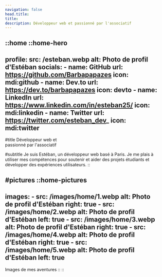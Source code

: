 ```yaml
---
navigation: false
head.title:
title:
description: Développeur web et passionné par l'associatif
---
```


::home
  ::home-hero
  ---
  profile:
    src: /esteban.webp
    alt: Photo de profil d'Estéban
  socials:
    - name: GitHub
      url: https://github.com/Barbapapazes
      icon: mdi:github
    - name: Dev.to
      url: https://dev.to/barbapapazes
      icon: devto
    - name: LinkedIn
      url: https://www.linkedin.com/in/esteban25/
      icon: mdi:linkedin
    - name: Twitter
      url: https://twitter.com/esteban_dev_
      icon: mdi:twitter
  ---
  #title
  Développeur web et <br /> passionné par l'associatif

  #subtitle
  Je suis Estéban, un développeur web basé à Paris. Je me plais à utiliser mes compétences pour soutenir et aider des projets étudiants et développer des expériences utilisateurs.
  ::

#pictures
  ::home-pictures
  ---
  images:
    - src: /images/home/1.webp
      alt: Photo de profil d'Estéban
      right: true
    - src: /images/home/2.webp
      alt: Photo de profil d'Estéban
      left: true
    - src: /images/home/3.webp
      alt: Photo de profil d'Estéban
      right: true
    - src: /images/home/4.webp
      alt: Photo de profil d'Estéban
      right: true
    - src: /images/home/5.webp
      alt: Photo de profil d'Estéban 
      left: true
  ---
  Images de mes aventures
  ::
::
